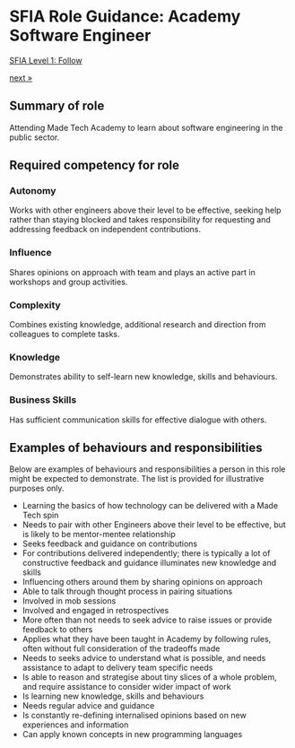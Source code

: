 # SFIA Role Guidance: Academy Software Engineer

[SFIA Level 1: Follow](https://sfia-online.org/en/sfia-7/responsibilities/level-1)

[next &raquo;](associate_software_engineer.md)

## Summary of role

Attending Made Tech Academy to learn about software engineering in the public sector.

## Required competency for role

### Autonomy

Works with other engineers above their level to be effective, seeking help rather than staying blocked and takes responsibility for requesting and addressing feedback on independent contributions.

### Influence

Shares opinions on approach with team and plays an active part in workshops and group activities.

### Complexity

Combines existing knowledge, additional research and direction from colleagues to complete tasks.

### Knowledge

Demonstrates ability to self-learn new knowledge, skills and behaviours.

### Business Skills

Has sufficient communication skills for effective dialogue with others.

## Examples of behaviours and responsibilities

Below are examples of behaviours and responsibilities a person in this role might be expected to demonstrate. The list is provided for illustrative purposes only.

- Learning the basics of how technology can be delivered with a Made Tech spin
- Needs to pair with other Engineers above their level to be effective, but is likely to be mentor-mentee relationship
- Seeks feedback and guidance on contributions
- For contributions delivered independently; there is typically a lot of constructive feedback and guidance illuminates new knowledge and skills
- Influencing others around them by sharing opinions on approach
- Able to talk through thought process in pairing situations
- Involved in mob sessions
- Involved and engaged in retrospectives
- More often than not needs to seek advice to raise issues or provide feedback to others
- Applies what they have been taught in Academy by following rules, often without full consideration of the tradeoffs made
- Needs to seeks advice to understand what is possible, and needs assistance to adapt to delivery team specific needs
- Is able to reason and strategise about tiny slices of a whole problem, and require assistance to consider wider impact of work
- Is learning new knowledge, skills and behaviours
- Needs regular advice and guidance
- Is constantly re-defining internalised opinions based on new experiences and information
- Can apply known concepts in new programming languages

